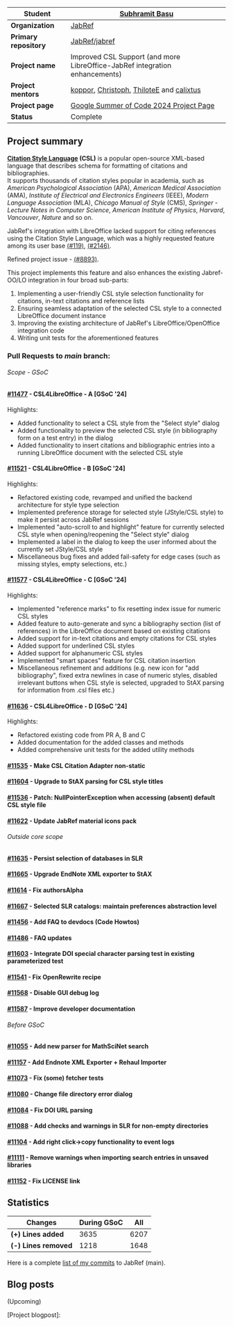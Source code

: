 | __Student__            | [Subhramit Basu](https://github.com/subhramit)                                                                 |
|------------------------|----------------------------------------------------------------------------------------------------------------|
| __Organization__       | [JabRef]                                                                                                       |
| __Primary repository__ | [JabRef/jabref]                                                                                                |
| __Project name__       | Improved CSL Support (and more LibreOffice-JabRef integration enhancements)                                    |
| __Project mentors__    | [koppor](https://github.com/koppor), [Christoph](https://github.com/Siedlerchr), [ThiloteE](https://github.com/ThiloteE) and [calixtus](https://github.com/calixtus)                                                                                                   |
| __Project page__       | [Google Summer of Code 2024 Project Page](https://summerofcode.withgoogle.com/programs/2024/projects/MfPL66UW) |
| __Status__             | Complete                                                                                                       |

## Project summary

**[Citation Style Language](https://citationstyles.org/) (CSL)** is a popular open-source XML-based language that describes schema for formatting of citations and bibliographies.  
It supports thousands of citation styles popular in academia, such as _American Psychological Association_ (APA), _American Medical Association_ (AMA), _Institute of Electrical and Electronics Engineers_ (IEEE), _Modern Language Association_ (MLA), _Chicago Manual of Style_ (CMS), _Springer - Lecture Notes in Computer Science_, _American Institute of Physics_, _Harvard_, _Vancouver_, _Nature_ and so on.  
  
JabRef's integration with LibreOffice lacked support for citing references using the Citation Style Language, which was a highly requested feature among its user base [(#119)](https://github.com/JabRef/jabref/issues/119), [(#2146)](https://github.com/JabRef/jabref/issues/2146). 

Refined project issue - [(#8893)](https://github.com/JabRef/jabref/issues/8893).

This project implements this feature and also enhances the existing Jabref-OO/LO integration in four broad sub-parts: 
1. Implementing a user-friendly CSL style selection functionality for citations, in-text citations and reference lists
2. Ensuring seamless adaptation of the selected CSL style to a connected LibreOffice document instance
3. Improving the existing architecture of JabRef's LibreOffice/OpenOffice integration code
4. Writing unit tests for the aforementioned features


### Pull Requests to *main* branch:

###### Scope - GSoC

####  [#11477](https://github.com/JabRef/jabref/pull/11477) - CSL4LibreOffice - A [GSoC '24]

Highlights:

- Added functionality to select a CSL style from the "Select style" dialog
- Added functionality to preview the selected CSL style (in bibliography form on a test entry) in the dialog
- Added functionality to insert citations and bibliographic entries into a running LibreOffice document with the selected CSL style

#### [#11521](https://github.com/JabRef/jabref/pull/11521) - CSL4LibreOffice - B [GSoC '24]

Highlights:

- Refactored existing code, revamped and unified the backend architecture for style type selection 
- Implemented preference storage for selected style (JStyle/CSL style) to make it persist across JabRef sessions
- Implemented "auto-scroll to and highlight" feature for currently selected CSL style when opening/reopening the "Select style" dialog
- Implemented a label in the dialog to keep the user informed about the currently set JStyle/CSL style
- Miscellaneous bug fixes and added fail-safety for edge cases (such as missing styles, empty selections, etc.)

#### [#11577](https://github.com/JabRef/jabref/pull/11577) - CSL4LibreOffice - C [GSoC '24]

Highlights:

- Implemented "reference marks" to fix resetting index issue for numeric CSL styles
- Added feature to auto-generate and sync a bibliography section (list of references) in the LibreOffice document based on existing citations
- Added support for in-text citations and empty citations for CSL styles
- Added support for underlined CSL styles
- Added support for alphanumeric CSL styles
- Implemented "smart spaces" feature for CSL citation insertion
- Miscellaneous refinement and additions (e.g. new icon for "add bibliography", fixed extra newlines in case of numeric styles, disabled irrelevant buttons when CSL style is selected, upgraded to StAX parsing for information from .csl files etc.)

#### [#11636](https://github.com/JabRef/jabref/pull/11636) - CSL4LibreOffice - D [GSoC '24]

Highlights:

- Refactored existing code from PR A, B and C
- Added documentation for the added classes and methods
- Added comprehensive unit tests for the added utility methods

#### [#11535](https://github.com/JabRef/jabref/pull/11535) - Make CSL Citation Adapter non-static
#### [#11604](https://github.com/JabRef/jabref/pull/11604) - Upgrade to StAX parsing for CSL style titles
#### [#11536](https://github.com/JabRef/jabref/pull/11536) - Patch: NullPointerException when accessing (absent) default CSL style file
#### [#11622](https://github.com/JabRef/jabref/pull/11622) - Update JabRef material icons pack

###### Outside core scope

#### [#11635](https://github.com/JabRef/jabref/pull/11635) - Persist selection of databases in SLR
#### [#11665](https://github.com/JabRef/jabref/pull/11665) - Upgrade EndNote XML exporter to StAX
#### [#11614](https://github.com/JabRef/jabref/pull/11614) - Fix authorsAlpha
#### [#11667](https://github.com/JabRef/jabref/pull/11667) - Selected SLR catalogs: maintain preferences abstraction level
#### [#11456](https://github.com/JabRef/jabref/pull/11456) - Add FAQ to devdocs (Code Howtos)
#### [#11486](https://github.com/JabRef/jabref/pull/11486) - FAQ updates
#### [#11603](https://github.com/JabRef/jabref/pull/11603) - Integrate DOI special character parsing test in existing parameterized test
#### [#11541](https://github.com/JabRef/jabref/pull/11541) - Fix OpenRewrite recipe
#### [#11568](https://github.com/JabRef/jabref/pull/11568) - Disable GUI debug log
#### [#11587](https://github.com/JabRef/jabref/pull/11587) - Improve developer documentation

###### Before GSoC

#### [#11055](https://github.com/JabRef/jabref/pull/11055) - Add new parser for MathSciNet search
#### [#11157](https://github.com/JabRef/jabref/pull/11157) - Add Endnote XML Exporter + Rehaul Importer
#### [#11073](https://github.com/JabRef/jabref/pull/11073) - Fix (some) fetcher tests
#### [#11080](https://github.com/JabRef/jabref/pull/11080) - Change file directory error dialog
#### [#11084](https://github.com/JabRef/jabref/pull/11084) - Fix DOI URL parsing
#### [#11088](https://github.com/JabRef/jabref/pull/11088) - Add checks and warnings in SLR for non-empty directories
#### [#11104](https://github.com/JabRef/jabref/pull/11104) - Add right click->copy functionality to event logs
#### [#11111](https://github.com/JabRef/jabref/pull/11111) - Remove warnings when importing search entries in unsaved libraries
#### [#11152](https://github.com/JabRef/jabref/pull/11152) - Fix LICENSE link


## Statistics

|        Changes        | **During GSoC** |      **All**        |
|-----------------------|-----------------|---------------------|
| **(+) Lines added**   |      3635       |        6207         |
| **(-) Lines removed** |      1218       |        1648         |  
  
Here is a complete [list of my commits](https://github.com/JabRef/jabref/commits?author=subhramit) to JabRef (main).

## Blog posts
(Upcoming)

[JabRef]: http://www.jabref.org
[JabRef/jabref]: http://github.com/JabRef/jabref

[Project blogpost]: 
